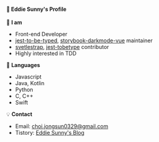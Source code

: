 #### :rainbow: Eddie Sunny's Profile

:eyes: **I am**
- Front-end Developer
- [jest-to-be-typed](https://github.com/eddie0329/jest-to-be-typed), [storybook-darkmode-vue](https://github.com/eddie0329/storybook-darkmode-vue) maintainer
- [svetlestrap](https://github.com/bestguy/sveltestrap), [jest-tobetype](https://github.com/abritinthebay/jest-tobetype) contributor
- Highly interested in TDD

:orange_book: **Languages**
- Javascript
- Java, Kotlin
- Python
- C, C++
- Swift

:bulb: **Contact**
- Email: [choi.jongsun0329@gmail.com](https://mail.google.com/mail/u/0/?view=cm&fs=1&tf=1&source=mailto&to=choi.jongsun0329@gmail.com)
- Tistory: [Eddie Sunny's Blog](https://eddie-sunny.tistory.com/)
